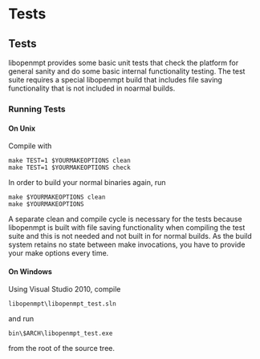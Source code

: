 
Tests
=====


## Tests

libopenmpt provides some basic unit tests that check the platform for general
sanity and do some basic internal functionality testing. The test suite
requires a special libopenmpt build that includes file saving functionality
that is not included in noarmal builds.

### Running Tests

#### On Unix

Compile with

    make TEST=1 $YOURMAKEOPTIONS clean
    make TEST=1 $YOURMAKEOPTIONS check

In order to build your normal binaries again, run

    make $YOURMAKEOPTIONS clean
    make $YOURMAKEOPTIONS

A separate clean and compile cycle is necessary for the tests because
libopenmpt is built with file saving functionality when compiling the
test suite and this is not needed and not built in for normal builds.
As the build system retains no state between make invocations, you have to
provide your make options every time.

#### On Windows

Using Visual Studio 2010, compile

    libopenmpt\libopenmpt_test.sln

and run

    bin\$ARCH\libopenmpt_test.exe

from the root of the source tree.
